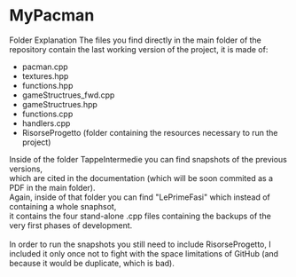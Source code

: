 # MyPacman
Folder Explanation
The files you find directly in the main folder of the repository contain the last working version of the project, it is made of:</br>
* pacman.cpp
* textures.hpp
* functions.hpp
* gameStructrues_fwd.cpp
* gameStructrues.hpp
* functions.cpp
* handlers.cpp
* RisorseProgetto (folder containing the resources necessary to run the project)

Inside of the folder TappeIntermedie you can find snapshots of the previous versions, </br>
which are cited in the documentation (which will be soon commited as a PDF in the main folder).</br>
Again, inside of that folder you can find "LePrimeFasi" which instead of containing a whole snaphsot,</br>
it contains the four stand-alone .cpp files containing the backups of the very first phases of development.</br>
</br>
In order to run the snapshots you still need to include RisorseProgetto, I included it only once not to fight with the space limitations of GitHub (and because it would be duplicate, which is bad).


